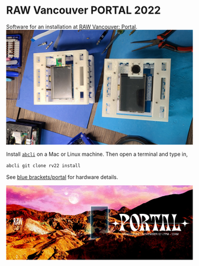 # RAW Vancouver PORTAL 2022

Software for an installation at [RAW Vancouver: Portal](https://rawartists.com/vancouver/portal). 
[![image](./assets/images/hardware.jpg)](https://github.com/kamangir/blue-bracket/blob/main/designs/portal.md)

Install [`abcli`](https://github.com/kamangir/awesome-bash-cli) on a Mac or Linux machine. Then open a terminal and type in,

```bash
abcli git clone rv22 install
```

See [blue brackets/portal](https://github.com/kamangir/blue-bracket/blob/main/designs/portal.md) for hardware details.


[![image](./assets/images/marquee.jpg)](https://rawartists.com/vancouver/portal)